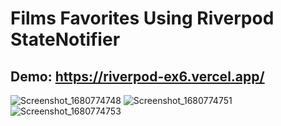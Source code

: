 # Films Favorites Using Riverpod StateNotifier

## Demo: https://riverpod-ex6.vercel.app/

![Screenshot_1680774748](https://user-images.githubusercontent.com/76648609/230342365-5e0967cf-5e37-4777-bd91-b1122f5af6f2.png)
![Screenshot_1680774751](https://user-images.githubusercontent.com/76648609/230342377-2432a442-a743-4602-9025-a5c147193fb8.png)
![Screenshot_1680774753](https://user-images.githubusercontent.com/76648609/230342381-fdb790ad-1d51-432f-8b74-52b9cbda6535.png)
